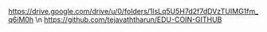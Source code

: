 https://drive.google.com/drive/u/0/folders/1lsLq5U5H7d2f7dDVzTUIMG1fm_q6iM0h \n
https://github.com/tejavaththarun/EDU-COIN-GITHUB
